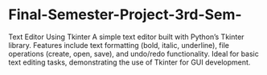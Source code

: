 # Final-Semester-Project-3rd-Sem-
Text Editor Using Tkinter  A simple text editor built with Python’s Tkinter library. Features include text formatting (bold, italic, underline), file operations (create, open, save), and undo/redo functionality. Ideal for basic text editing tasks, demonstrating the use of Tkinter for GUI development.

